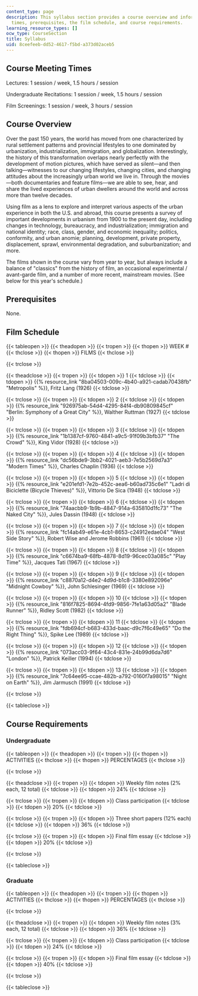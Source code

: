 ```yaml
---
content_type: page
description: This syllabus section provides a course overview and information on meeting
  times, prerequisites, the film schedule, and course requirements.
learning_resource_types: []
ocw_type: CourseSection
title: Syllabus
uid: 8ceefeeb-dd52-4617-f5bd-a373d02aceb5
---
```


Course Meeting Times
--------------------

Lectures: 1 session / week, 1.5 hours / session

Undergraduate Recitations: 1 session / week, 1.5 hours / session

Film Screenings: 1 session / week, 3 hours / session

Course Overview
---------------

Over the past 150 years, the world has moved from one characterized by rural settlement patterns and provincial lifestyles to one dominated by urbanization, industrialization, immigration, and globalization. Interestingly, the history of this transformation overlaps nearly perfectly with the development of motion pictures, which have served as silent—and then talking—witnesses to our changing lifestyles, changing cities, and changing attitudes about the increasingly urban world we live in. Through the movies—both documentaries and feature films—we are able to see, hear, and share the lived experiences of urban dwellers around the world and across more than twelve decades.

Using film as a lens to explore and interpret various aspects of the urban experience in both the U.S. and abroad, this course presents a survey of important developments in urbanism from 1900 to the present day, including changes in technology, bureaucracy, and industrialization; immigration and national identity; race, class, gender, and economic inequality; politics, conformity, and urban anomie; planning, development, private property, displacement, sprawl, environmental degradation, and suburbanization; and more.

The films shown in the course vary from year to year, but always include a balance of "classics" from the history of film, an occasional experimental / avant-garde film, and a number of more recent, mainstream movies. (See below for this year's schedule.)

Prerequisites
-------------

None.

Film Schedule
-------------

{{< tableopen >}}
{{< theadopen >}}
{{< tropen >}}
{{< thopen >}}
WEEK #
{{< thclose >}}
{{< thopen >}}
FILMS
{{< thclose >}}

{{< trclose >}}

{{< theadclose >}}
{{< tropen >}}
{{< tdopen >}}
1
{{< tdclose >}}
{{< tdopen >}}
{{% resource_link "8ba04503-009c-4b40-a921-cadab70438fb" "Metropolis" %}}, Fritz Lang (1926)
{{< tdclose >}}

{{< trclose >}}
{{< tropen >}}
{{< tdopen >}}
2
{{< tdclose >}}
{{< tdopen >}}
{{% resource_link "926975ab-54d4-4295-84f4-db90809845cf" "Berlin: Symphony of a Great City" %}}, Walther Ruttman (1927)
{{< tdclose >}}

{{< trclose >}}
{{< tropen >}}
{{< tdopen >}}
3
{{< tdclose >}}
{{< tdopen >}}
{{% resource_link "1b1387cf-9760-4841-a9c5-91f09b3bfb37" "The Crowd" %}}, King Vidor (1928)
{{< tdclose >}}

{{< trclose >}}
{{< tropen >}}
{{< tdopen >}}
4
{{< tdclose >}}
{{< tdopen >}}
{{% resource_link "dc56bde9-3bb2-4021-aeb3-7e5b2569d7a3" "Modern Times" %}}, Charles Chaplin (1936)
{{< tdclose >}}

{{< trclose >}}
{{< tropen >}}
{{< tdopen >}}
5
{{< tdclose >}}
{{< tdopen >}}
{{% resource_link "e201efd1-7e2b-452c-aea6-b60ad735c6e1" "Ladri di Biciclette (Bicycle Thieves)" %}}, Vittorio De Sica (1948)
{{< tdclose >}}

{{< trclose >}}
{{< tropen >}}
{{< tdopen >}}
6
{{< tdclose >}}
{{< tdopen >}}
{{% resource_link "74aacbb9-1b9b-4847-914a-635810d1fc73" "The Naked City" %}}, Jules Dassin (1948)
{{< tdclose >}}

{{< trclose >}}
{{< tropen >}}
{{< tdopen >}}
7
{{< tdclose >}}
{{< tdopen >}}
{{% resource_link "fc14ab49-e61e-4cb1-8653-c24912edae04" "West Side Story" %}}, Robert Wise and Jerome Robbins (1961)
{{< tdclose >}}

{{< trclose >}}
{{< tropen >}}
{{< tdopen >}}
8
{{< tdclose >}}
{{< tdopen >}}
{{% resource_link "c6674ba9-68fb-4878-8d19-96cec03a085c" "Play Time" %}}, Jacques Tati (1967)
{{< tdclose >}}

{{< trclose >}}
{{< tropen >}}
{{< tdopen >}}
9
{{< tdclose >}}
{{< tdopen >}}
{{% resource_link "c8870a12-d4e2-4d9d-b1c8-3380e892096e" "Midnight Cowboy" %}}, John Schlesinger (1969)
{{< tdclose >}}

{{< trclose >}}
{{< tropen >}}
{{< tdopen >}}
10
{{< tdclose >}}
{{< tdopen >}}
{{% resource_link "816f7825-8694-4fd9-9856-7fe1a63d05a2" "Blade Runner" %}}, Ridley Scott (1982)
{{< tdclose >}}

{{< trclose >}}
{{< tropen >}}
{{< tdopen >}}
11
{{< tdclose >}}
{{< tdopen >}}
{{% resource_link "fdb694cf-b683-433d-baac-d9c7f6c49e65" "Do the Right Thing" %}}, Spike Lee (1989)
{{< tdclose >}}

{{< trclose >}}
{{< tropen >}}
{{< tdopen >}}
12
{{< tdclose >}}
{{< tdopen >}}
{{% resource_link "073acc03-9f64-43c4-831e-24b99d6da7d6" "London" %}}, Patrick Keiller (1994)
{{< tdclose >}}

{{< trclose >}}
{{< tropen >}}
{{< tdopen >}}
13
{{< tdclose >}}
{{< tdopen >}}
{{% resource_link "7c64ee95-ccae-482b-a792-0160f7a98015" "Night on Earth" %}}, Jim Jarmusch (1991)
{{< tdclose >}}

{{< trclose >}}

{{< tableclose >}}

Course Requirements
-------------------

### Undergraduate

{{< tableopen >}}
{{< theadopen >}}
{{< tropen >}}
{{< thopen >}}
ACTIVITIES
{{< thclose >}}
{{< thopen >}}
PERCENTAGES
{{< thclose >}}

{{< trclose >}}

{{< theadclose >}}
{{< tropen >}}
{{< tdopen >}}
Weekly film notes (2% each, 12 total)
{{< tdclose >}}
{{< tdopen >}}
24%
{{< tdclose >}}

{{< trclose >}}
{{< tropen >}}
{{< tdopen >}}
Class participation
{{< tdclose >}}
{{< tdopen >}}
20%
{{< tdclose >}}

{{< trclose >}}
{{< tropen >}}
{{< tdopen >}}
Three short papers (12% each)
{{< tdclose >}}
{{< tdopen >}}
36%
{{< tdclose >}}

{{< trclose >}}
{{< tropen >}}
{{< tdopen >}}
Final film essay
{{< tdclose >}}
{{< tdopen >}}
20%
{{< tdclose >}}

{{< trclose >}}

{{< tableclose >}}

### Graduate

{{< tableopen >}}
{{< theadopen >}}
{{< tropen >}}
{{< thopen >}}
ACTIVITIES
{{< thclose >}}
{{< thopen >}}
PERCENTAGES
{{< thclose >}}

{{< trclose >}}

{{< theadclose >}}
{{< tropen >}}
{{< tdopen >}}
Weekly film notes (3% each, 12 total)
{{< tdclose >}}
{{< tdopen >}}
36%
{{< tdclose >}}

{{< trclose >}}
{{< tropen >}}
{{< tdopen >}}
Class participation
{{< tdclose >}}
{{< tdopen >}}
24%
{{< tdclose >}}

{{< trclose >}}
{{< tropen >}}
{{< tdopen >}}
Final film essay
{{< tdclose >}}
{{< tdopen >}}
40%
{{< tdclose >}}

{{< trclose >}}

{{< tableclose >}}